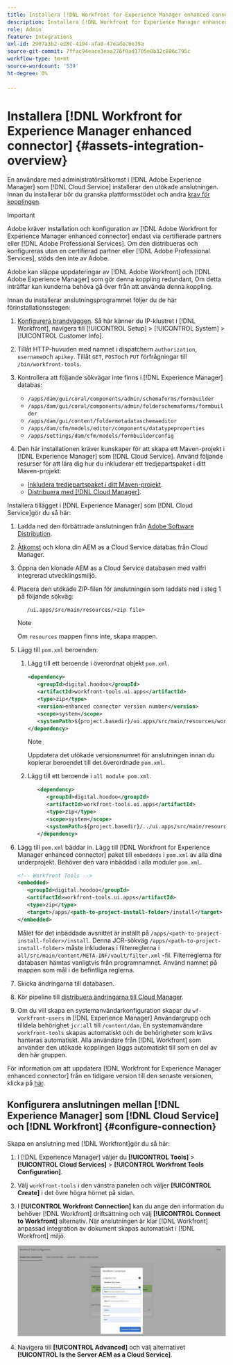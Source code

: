 ```yaml
---
title: Installera [!DNL Workfront for Experience Manager enhanced connector]
description: Installera [!DNL Workfront for Experience Manager enhanced connector]
role: Admin
feature: Integrations
exl-id: 2907a3b2-e28c-4194-afa8-47eadec6e39a
source-git-commit: 7ffac94eace3eaa276f0ad1705e0b32c886c795c
workflow-type: tm+mt
source-wordcount: '539'
ht-degree: 0%

---
```


# Installera [!DNL Workfront for Experience Manager enhanced connector] {#assets-integration-overview}

En användare med administratörsåtkomst i [!DNL Adobe Experience Manager] som [!DNL Cloud Service] installerar den utökade anslutningen. Innan du installerar bör du granska plattformsstödet och andra [krav för kopplingen](https://one.workfront.com/s/csh?context=2467&amp;pubname=the-new-workfront-experience).

>[!IMPORTANT]
>
>Adobe kräver installation och konfiguration av [!DNL Adobe Workfront for Experience Manager enhanced connector] endast via certifierade partners eller [!DNL Adobe Professional Services]. Om den distribueras och konfigureras utan en certifierad partner eller [!DNL Adobe Professional Services], stöds den inte av Adobe.
>
>Adobe kan släppa uppdateringar av [!DNL Adobe Workfront] och [!DNL Adobe Experience Manager] som gör denna koppling redundant, Om detta inträffar kan kunderna behöva gå över från att använda denna koppling.

Innan du installerar anslutningsprogrammet följer du de här förinstallationsstegen:

1. [Konfigurera brandväggen](https://one.workfront.com/s/document-item?bundleId=the-new-workfront-experience&amp;topicId=Content%2FAdministration_and_Setup%2FGet_started-WF_administration%2Fconfigure-your-firewall.html). Så här känner du IP-klustret i [!DNL Workfront], navigera till [!UICONTROL Setup] > [!UICONTROL System] > [!UICONTROL Customer Info].

1. Tillåt HTTP-huvuden med namnet i dispatchern `authorization`, `username`och `apikey`. Tillåt `GET`, `POST`och `PUT` förfrågningar till `/bin/workfront-tools`.

1. Kontrollera att följande sökvägar inte finns i [!DNL Experience Manager] databas:

   * `/apps/dam/gui/coral/components/admin/schemaforms/formbuilder`
   * `/apps/dam/gui/coral/components/admin/folderschemaforms/formbuilder`
   * `/apps/dam/gui/content/foldermetadataschemaeditor`
   * `/apps/dam/cfm/models/editor/components/datatypeproperties`
   * `/apps/settings/dam/cfm/models/formbuilderconfig`

1. Den här installationen kräver kunskaper för att skapa ett Maven-projekt i [!DNL Experience Manager] som [!DNL Cloud Service]. Använd följande resurser för att lära dig hur du inkluderar ett tredjepartspaket i ditt Maven-projekt:

   * [Inkludera tredjepartspaket i ditt Maven-projekt](https://experienceleague.adobe.com/docs/experience-manager-cloud-service/implementing/deploying/overview.html#including-third-party).
   * [Distribuera med [!DNL Cloud Manager]](https://experienceleague.adobe.com/docs/experience-manager-cloud-service/implementing/using-cloud-manager/deploy-code.html).

Installera tillägget i [!DNL Experience Manager] som [!DNL Cloud Service]gör du så här:

1. Ladda ned den förbättrade anslutningen från [Adobe Software Distribution](https://experience.adobe.com/#/downloads/content/software-distribution/en/aemcloud.html?package=/content/software-distribution/en/details.html/content/dam/aemcloud/public/workfront-tools.ui.apps.zip).

1. [Åtkomst](https://experienceleague.adobe.com/docs/experience-manager-cloud-service/content/implementing/using-cloud-manager/managing-code/accessing-repos.html?lang=en) och klona din AEM as a Cloud Service databas från Cloud Manager.

1. Öppna den klonade AEM as a Cloud Service databasen med valfri integrerad utvecklingsmiljö.

1. Placera den utökade ZIP-filen för anslutningen som laddats ned i steg 1 på följande sökväg:

   ```TXT
      /ui.apps/src/main/resources/<zip file>
   ```

   >[!NOTE]
   >
   >Om `resources` mappen finns inte, skapa mappen.


1. Lägg till `pom.xml` beroenden:

   1. Lägg till ett beroende i överordnat objekt `pom.xml`.

      ```XML
      <dependency>
         <groupId>digital.hoodoo</groupId>
         <artifactId>workfront-tools.ui.apps</artifactId>
         <type>zip</type>
         <version>enhanced connector version number</version>
         <scope>system</scope>
         <systemPath>${project.basedir}/ui.apps/src/main/resources/workfront-tools.ui.apps.zip</systemPath>
      </dependency>
      ```

      >[!NOTE]
      >
      >Uppdatera det utökade versionsnumret för anslutningen innan du kopierar beroendet till det överordnade `pom.xml`.

   1. Lägg till ett beroende i `all module pom.xml`.

      ```XML
         <dependency>
            <groupId>digital.hoodoo</groupId>
            <artifactId>workfront-tools.ui.apps</artifactId>
            <type>zip</type>
            <scope>system</scope>
            <systemPath>${project.basedir}/../ui.apps/src/main/resources/workfront-tools.ui.apps.zip</systemPath>
         </dependency>
      ```


1. Lägg till `pom.xml` bäddar in. Lägg till [!DNL Workfront for Experience Manager enhanced connector] paket till `embeddeds` i `pom.xml` av alla dina underprojekt. Behöver den vara inbäddad i alla moduler `pom.xml`.

   ```XML
   <!-- Workfront Tools -->
   <embedded>
      <groupId>digital.hoodoo</groupId>
      <artifactId>workfront-tools.ui.apps</artifactId>
      <type>zip</type>
      <target>/apps/<path-to-project-install-folder>/install</target>
   </embedded>
   ```

   Målet för det inbäddade avsnittet är inställt på `/apps/<path-to-project-install-folder>/install`. Denna JCR-sökväg `/apps/<path-to-project-install-folder>` måste inkluderas i filterreglerna i `all/src/main/content/META-INF/vault/filter.xml` -fil. Filterreglerna för databasen hämtas vanligtvis från programnamnet. Använd namnet på mappen som mål i de befintliga reglerna.

1. Skicka ändringarna till databasen.

1. Kör pipeline till [distribuera ändringarna till Cloud Manager](https://experienceleague.adobe.com/docs/experience-manager-cloud-service/content/implementing/using-cloud-manager/deploy-code.html).

1. Om du vill skapa en systemanvändarkonfiguration skapar du `wf-workfront-users` in [!DNL Experience Manager] Användargrupp och tilldela behörighet `jcr:all` till `/content/dam`. En systemanvändare `workfront-tools` skapas automatiskt och de behörigheter som krävs hanteras automatiskt. Alla användare från [!DNL Workfront] som använder den utökade kopplingen läggs automatiskt till som en del av den här gruppen.

För information om att uppdatera [!DNL Workfront for Experience Manager enhanced connector] från en tidigare version till den senaste versionen, klicka på [här](update-workfront-enhanced-connector.md).

## Konfigurera anslutningen mellan [!DNL Experience Manager] som [!DNL Cloud Service] och [!DNL Workfront] {#configure-connection}

Skapa en anslutning med [!DNL Workfront]gör du så här:

1. I [!DNL Experience Manager] väljer du **[!UICONTROL Tools]** > **[!UICONTROL Cloud Services]** > **[!UICONTROL Workfront Tools Configuration]**.

1. Välj `workfront-tools` i den vänstra panelen och väljer **[!UICONTROL Create]** i det övre högra hörnet på sidan.

1. I **[!UICONTROL Workfront Connection]** kan du ange den information du behöver [!DNL Workfront] driftsättning och välj **[!UICONTROL Connect to Workfront]** alternativ. När anslutningen är klar [!DNL Workfront] anpassad integration av dokument skapas automatiskt i [!DNL Workfront] miljö.

   ![Anslut [!DNL Experience Manager] och [!DNL Workfront]](/help/assets/assets/wf-connection-config.png)

1. Navigera till **[!UICONTROL Advanced]** och välj alternativet **[!UICONTROL Is the Server AEM as a Cloud Service]**.
